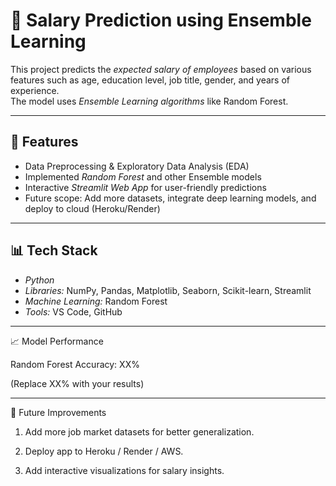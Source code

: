 # 💼 Salary Prediction using Ensemble Learning

This project predicts the *expected salary of employees* based on various features such as age, education level, job title, gender, and years of experience.  
The model uses *Ensemble Learning algorithms* like Random Forest.

---

## 🚀 Features
- Data Preprocessing & Exploratory Data Analysis (EDA)
- Implemented *Random Forest* and other Ensemble models
- Interactive *Streamlit Web App* for user-friendly predictions
- Future scope: Add more datasets, integrate deep learning models, and deploy to cloud (Heroku/Render)

---

## 📊 Tech Stack
- *Python*
- *Libraries:* NumPy, Pandas, Matplotlib, Seaborn, Scikit-learn, Streamlit
- *Machine Learning:* Random Forest
- *Tools:* VS Code, GitHub

---
📈 Model Performance

Random Forest Accuracy: XX%


(Replace XX% with your results)


---

🌟 Future Improvements

1. Add more job market datasets for better generalization.

2. Deploy app to Heroku / Render / AWS.

3. Add interactive visualizations for salary insights.

